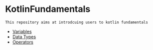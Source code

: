 # KotlinFundamentals

```
This repository aims at introdcuing users to kotlin fundamentals
```

* [Variables](https://github.com/aditya0608/KotlinFundamentals/blob/master/src/main/kotlin/starter/Variables.kt)
* [Data Types](https://github.com/aditya0608/KotlinFundamentals/tree/master/src/main/kotlin/dataTypes)
* [Operators](https://github.com/aditya0608/KotlinFundamentals/blob/master/src/main/kotlin/operators/Operators.kt)

